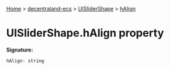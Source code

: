 [Home](./index) &gt; [decentraland-ecs](./decentraland-ecs.md) &gt; [UISliderShape](./decentraland-ecs.uislidershape.md) &gt; [hAlign](./decentraland-ecs.uislidershape.halign.md)

# UISliderShape.hAlign property


**Signature:**
```javascript
hAlign: string
```

